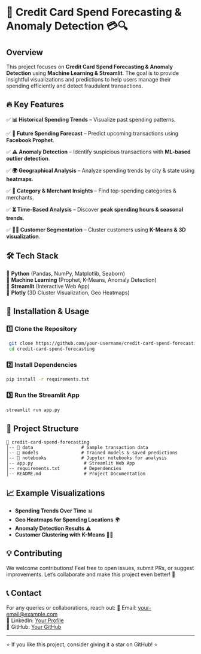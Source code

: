 # 🚀 Credit Card Spend Forecasting & Anomaly Detection 💳🔍

## Overview
This project focuses on **Credit Card Spend Forecasting & Anomaly Detection** using **Machine Learning & Streamlit**. The goal is to provide insightful visualizations and predictions to help users manage their spending efficiently and detect fraudulent transactions.

## 🔥 Key Features

✅ **📊 Historical Spending Trends** – Visualize past spending patterns.

✅ **🔮 Future Spending Forecast** – Predict upcoming transactions using **Facebook Prophet**.

✅ **⚠️ Anomaly Detection** – Identify suspicious transactions with **ML-based outlier detection**.

✅ **🌍 Geographical Analysis** – Analyze spending trends by city & state using **heatmaps**.

✅ **🏪 Category & Merchant Insights** – Find top-spending categories & merchants.

✅ **⏳ Time-Based Analysis** – Discover **peak spending hours & seasonal trends**.

✅ **🧑‍💼 Customer Segmentation** – Cluster customers using **K-Means & 3D visualization**.

## 🛠️ Tech Stack

🔹 **Python** (Pandas, NumPy, Matplotlib, Seaborn)  
🔹 **Machine Learning** (Prophet, K-Means, Anomaly Detection)  
🔹 **Streamlit** (Interactive Web App)  
🔹 **Plotly** (3D Cluster Visualization, Geo Heatmaps)  

## 🚀 Installation & Usage

### 1️⃣ Clone the Repository
```bash
 git clone https://github.com/your-username/credit-card-spend-forecasting.git
 cd credit-card-spend-forecasting
```

### 2️⃣ Install Dependencies
```bash
pip install -r requirements.txt
```

### 3️⃣ Run the Streamlit App
```bash
streamlit run app.py
```

## 📂 Project Structure
```
📁 credit-card-spend-forecasting
│-- 📂 data                  # Sample transaction data
│-- 📂 models                # Trained models & saved predictions
│-- 📂 notebooks             # Jupyter notebooks for analysis
│-- app.py                   # Streamlit Web App
│-- requirements.txt         # Dependencies
│-- README.md                # Project Documentation
```

## 📈 Example Visualizations

- **Spending Trends Over Time** 📊  
- **Geo Heatmaps for Spending Locations** 🌍  
- **Anomaly Detection Results** ⚠️  
- **Customer Clustering with K-Means** 🧑‍💼  

## 💡 Contributing

We welcome contributions! Feel free to open issues, submit PRs, or suggest improvements. Let’s collaborate and make this project even better! 🚀

## 📞 Contact
For any queries or collaborations, reach out:
📧 Email: your-email@example.com  
🔗 LinkedIn: [Your Profile](https://linkedin.com/in/your-profile)  
🐙 GitHub: [Your GitHub](https://github.com/your-username)  

---
⭐ If you like this project, consider giving it a star on GitHub! ⭐

